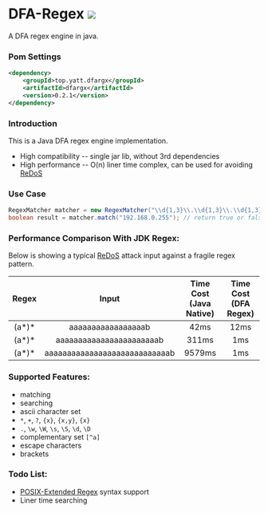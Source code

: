 # DFA-Regex ![](https://travis-ci.org/zhztheplayer/DFA-Regex.svg?branch=master)

A DFA regex engine in java.

### Pom Settings
```xml
<dependency>
    <groupId>top.yatt.dfargx</groupId>
    <artifactId>dfargx</artifactId>
    <version>0.2.1</version>
</dependency>
```
### Introduction

This is a Java DFA regex engine implementation.

- High compatibility -- single jar lib, without 3rd dependencies
- High performance -- O(n) liner time complex, can be used for avoiding [ReDoS](https://en.wikipedia.org/wiki/ReDoS)

### Use Case
```java
RegexMatcher matcher = new RegexMatcher("\\d{1,3}\\.\\d{1,3}\\.\\d{1,3}\\.\\d{1,3}");
boolean result = matcher.match("192.168.0.255"); // return true or false, should be true in this case.
```
### Performance Comparison With JDK Regex:

Below is showing a typical [ReDoS](https://en.wikipedia.org/wiki/ReDoS) attack input against a fragile regex pattern.

Regex | Input | Time Cost (Java Native) | Time Cost (DFA Regex)
:-----:|:------:|:-------------------------:|:------------:
(a\*)\*|aaaaaaaaaaaaaaaaab|42ms|12ms
(a\*)\*|aaaaaaaaaaaaaaaaaaaaaaab|311ms|1ms
(a\*)\*|aaaaaaaaaaaaaaaaaaaaaaaaaaaab|9579ms|1ms

### Supported Features:
- matching
- searching
- ascii character set
- `*`, `+`, `?`, `{x}`, `{x,y}`, `{x}`
- `.`, `\w`, `\W`, `\s`, `\S`, `\d`, `\D`
- complementary set `[^a]`
- escape characters
- brackets

### Todo List:
- [POSIX-Extended Regex](http://www.boost.org/doc/libs/1_44_0/libs/regex/doc/html/boost_regex/syntax/basic_extended.html) syntax support
- Liner time searching